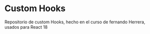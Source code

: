 # Custom Hooks


Repositorio de custom Hooks, hecho en el curso de fernando Herrera, usados para React 18
